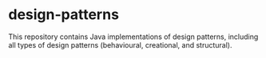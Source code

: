 # design-patterns
This repository contains Java implementations of design patterns, including all types of design patterns (behavioural, creational, and structural).
